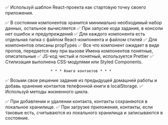 ✅ Используй шаблон React-проекта как стартовую точку своего приложения.

✅ В состоянии компонентов хранится минимально необходимый набор данных,
остальное вычисляется ✅ При запуске кода задания, в консоли нет ошибок и
предупреждений ✅ Для каждого компонента есть отдельная папка с файлом
React-компонента и файлом стилей ✅ Для компонентов описаны propTypes ✅ Все что
компонент ожидает в виде пропов, передается ему при вызове Имена компонентов
понятные, описательные ✅ JS-код чистый и понятный, используется Prettier ✅
Стилизация выполнена CSS-модулями или Styled Components.

                        * * * Книга контактов * * *

✅ Возьми свое решение задания из предыдущей домашней работы и добавь хранение
контактов телефонной книги в localStorage. ✅ Используй методы жизненного цикла.

✅ При добавлении и удалении контакта, контакты сохраняются в локальное
хранилище. ✅ При загрузке приложения, контакты, если таковые есть, считываются
из локального хранилища и записываются в состояние.
